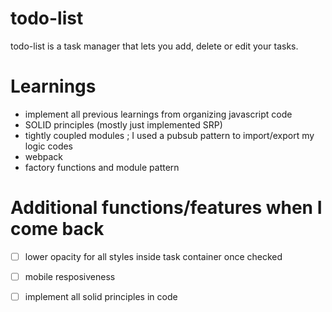 # todo-list
 todo-list is a task manager that lets you add, delete or edit your tasks. 
 # Learnings 
- implement all previous learnings from organizing javascript code
 - SOLID principles (mostly just implemented SRP)
 - tightly coupled modules ; I used a pubsub pattern to import/export my logic codes
 - webpack
 - factory functions and module pattern
# Additional functions/features when I come back
- [ ] lower opacity for all styles inside task container once checked
- [ ] mobile resposiveness
- [ ] implement all solid principles in code
 
